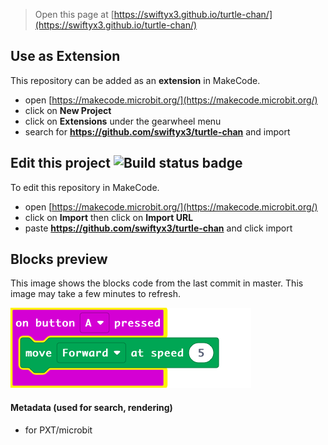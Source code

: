 
> Open this page at [https://swiftyx3.github.io/turtle-chan/](https://swiftyx3.github.io/turtle-chan/)

## Use as Extension

This repository can be added as an **extension** in MakeCode.

* open [https://makecode.microbit.org/](https://makecode.microbit.org/)
* click on **New Project**
* click on **Extensions** under the gearwheel menu
* search for **https://github.com/swiftyx3/turtle-chan** and import

## Edit this project ![Build status badge](https://github.com/swiftyx3/turtle-chan/workflows/MakeCode/badge.svg)

To edit this repository in MakeCode.

* open [https://makecode.microbit.org/](https://makecode.microbit.org/)
* click on **Import** then click on **Import URL**
* paste **https://github.com/swiftyx3/turtle-chan** and click import

## Blocks preview

This image shows the blocks code from the last commit in master.
This image may take a few minutes to refresh.

![A rendered view of the blocks](https://github.com/swiftyx3/turtle-chan/raw/master/.github/makecode/blocks.png)

#### Metadata (used for search, rendering)

* for PXT/microbit
<script src="https://makecode.com/gh-pages-embed.js"></script><script>makeCodeRender("{{ site.makecode.home_url }}", "{{ site.github.owner_name }}/{{ site.github.repository_name }}");</script>
